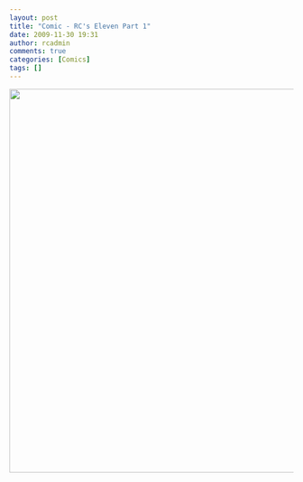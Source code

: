 ```yaml
---
layout: post
title: "Comic - RC's Eleven Part 1"
date: 2009-11-30 19:31
author: rcadmin
comments: true
categories: [Comics]
tags: []
---
```

<a href="http://bitsmack.com/comics/2009/11/30/comic-rcs-eleven-part-1/"><img src="http://dl.bitsmack.com/uploads/2009/11/20091130.jpg" alt="" title="bring your ski mask, the black one" width="680" height="680" class="alignnone size-full wp-image-1808" /></a>
